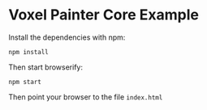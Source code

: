 # Voxel Painter Core Example

Install the dependencies with npm:

    npm install

Then start browserify:

    npm start

Then point your browser to the file `index.html`
